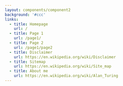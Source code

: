 ```yaml
---
layout: components/component2
background: '#ccc'
links:
  - title: Homepage
    url: /
  - title: Page 1
    url: /page1/
  - title: Page 2
    url: /page1/page2
  - title: Disclaimer
    url: https://en.wikipedia.org/wiki/Disclaimer
  - title: Sitemap
    url: https://en.wikipedia.org/wiki/Site_map
  - title: About me
    url: https://en.wikipedia.org/wiki/Alan_Turing
---
```

